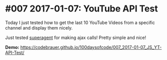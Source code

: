 # #007 2017-01-07: YouTube API Test

Today I just tested how to get the last 10 YouTube Videos from a specific channel and display them nicely.

Just tested [superagent](http://visionmedia.github.io/superagent/) for making ajax calls! Pretty simple and nice!

**Demo:** <https://codebrauer.github.io/100daysofcode/007_2017-01-07_JS_YT-API-Test/>
